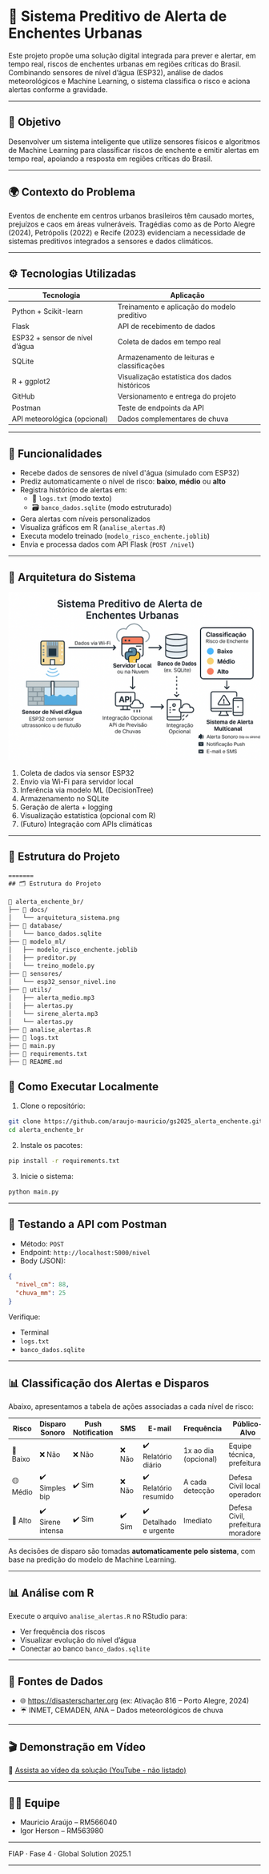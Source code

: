 # 🌊 Sistema Preditivo de Alerta de Enchentes Urbanas

Este projeto propõe uma solução digital integrada para prever e alertar, em tempo real, riscos de enchentes urbanas em regiões críticas do Brasil. Combinando sensores de nível d’água (ESP32), análise de dados meteorológicos e Machine Learning, o sistema classifica o risco e aciona alertas conforme a gravidade.

---

## 🎯 Objetivo

Desenvolver um sistema inteligente que utilize sensores físicos e algoritmos de Machine Learning para classificar riscos de enchente e emitir alertas em tempo real, apoiando a resposta em regiões críticas do Brasil.

---

## 🌍 Contexto do Problema

Eventos de enchente em centros urbanos brasileiros têm causado mortes, prejuízos e caos em áreas vulneráveis. Tragédias como as de Porto Alegre (2024), Petrópolis (2022) e Recife (2023) evidenciam a necessidade de sistemas preditivos integrados a sensores e dados climáticos.

---

## ⚙️ Tecnologias Utilizadas

| Tecnologia | Aplicação |
|------------|-----------|
| Python + Scikit-learn | Treinamento e aplicação do modelo preditivo |
| Flask | API de recebimento de dados |
| ESP32 + sensor de nível d’água | Coleta de dados em tempo real |
| SQLite | Armazenamento de leituras e classificações |
| R + ggplot2 | Visualização estatística dos dados históricos |
| GitHub | Versionamento e entrega do projeto |
| Postman | Teste de endpoints da API |
| API meteorológica (opcional) | Dados complementares de chuva |

---

## 🧠 Funcionalidades

- Recebe dados de sensores de nível d'água (simulado com ESP32)
- Prediz automaticamente o nível de risco: **baixo**, **médio** ou **alto**
- Registra histórico de alertas em:
  - 📄 `logs.txt` (modo texto)
  - 🗃️ `banco_dados.sqlite` (modo estruturado)
- Gera alertas com níveis personalizados
- Visualiza gráficos em R (`analise_alertas.R`)
- Executa modelo treinado (`modelo_risco_enchente.joblib`)
- Envia e processa dados com API Flask (`POST /nivel`)

---

## 🧱 Arquitetura do Sistema

![Arquitetura do Sistema](docs/arquitetura_sistema.png)

1. Coleta de dados via sensor ESP32
2. Envio via Wi-Fi para servidor local
3. Inferência via modelo ML (DecisionTree)
4. Armazenamento no SQLite
5. Geração de alerta + logging
6. Visualização estatística (opcional com R)
7. (Futuro) Integração com APIs climáticas

---

## 📁 Estrutura do Projeto

```plaintext
=======
## 🗂️ Estrutura do Projeto

📂 alerta_enchente_br/
├── 📁 docs/
│   └── arquitetura_sistema.png
├── 📁 database/
│   └── banco_dados.sqlite
├── 📁 modelo_ml/
│   ├── modelo_risco_enchente.joblib
│   ├── preditor.py
│   └── treino_modelo.py
├── 📁 sensores/
│   └── esp32_sensor_nivel.ino
├── 📁 utils/
│   ├── alerta_medio.mp3
│   ├── alertas.py
│   └── sirene_alerta.mp3
│   └── alertas.py
├── 📄 analise_alertas.R
├── 📄 logs.txt
├── 📄 main.py
├── 📄 requirements.txt
├── 📄 README.md
```

## 🚀 Como Executar Localmente

1. Clone o repositório:

```bash
git clone https://github.com/araujo-mauricio/gs2025_alerta_enchente.git
cd alerta_enchente_br
```

2. Instale os pacotes:

```bash
pip install -r requirements.txt
```

3. Inicie o sistema:

```bash
python main.py
```

---

## 🔬 Testando a API com Postman

- Método: `POST`
- Endpoint: `http://localhost:5000/nivel`
- Body (JSON):
```json
{
  "nivel_cm": 88,
  "chuva_mm": 25
}
```

Verifique:
- Terminal
- `logs.txt`
- `banco_dados.sqlite`

---

## 📊 Classificação dos Alertas e Disparos

Abaixo, apresentamos a tabela de ações associadas a cada nível de risco:

| Risco       | Disparo Sonoro     | Push Notification | SMS     | E-mail              | Frequência              | Público-Alvo                         |
|-------------|--------------------|-------------------|---------|---------------------|--------------------------|--------------------------------------|
| 🔵 Baixo    | ❌ Não              | ❌ Não            | ❌ Não  | ✔️ Relatório diário | 1x ao dia (opcional)     | Equipe técnica, prefeituras          |
| 🟡 Médio    | ✔️ Simples bip     | ✔️ Sim            | ❌ Não  | ✔️ Relatório resumido | A cada detecção         | Defesa Civil local, operadores       |
| 🔴 Alto     | ✔️ Sirene intensa  | ✔️ Sim            | ✔️ Sim  | ✔️ Detalhado e urgente | Imediato                | Defesa Civil, prefeituras, moradores |

As decisões de disparo são tomadas **automaticamente pelo sistema**, com base na predição do modelo de Machine Learning.

---

## 📊 Análise com R

Execute o arquivo `analise_alertas.R` no RStudio para:

- Ver frequência dos riscos
- Visualizar evolução do nível d’água
- Conectar ao banco `banco_dados.sqlite`

---

## 🔗 Fontes de Dados

- 🌐 https://disasterscharter.org (ex: Ativação 816 – Porto Alegre, 2024)
- ☔ INMET, CEMADEN, ANA – Dados meteorológicos de chuva

---

## 🎬 Demonstração em Vídeo

🔗 [Assista ao vídeo da solução (YouTube - não listado)](https://youtu.be/EXEMPLO)

---

## 👨‍💻 Equipe

- Mauricio Araújo – RM566040  
- Igor Herson – RM563980  


---
FIAP · Fase 4 · Global Solution 2025.1

---
